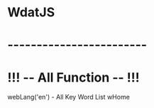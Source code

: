 # WdatJS 
# ------------------------
# !!! -- All Function -- !!!
webLang('en') - All Key Word List 
wHome
